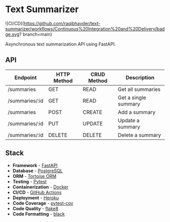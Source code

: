 Text Summarizer
==============================

![CI/CD](https://github.com/raqibhayder/text-summarizer/workflows/Continuous%20Integration%20and%20Delivery/badge.svg?
branch=main)


Asynchronous text summarization API using FastAPI.

## API

| Endpoint | HTTP Method | CRUD Method | Description |
| --- | --- | --- | --- |
| /summaries | GET | READ | Get all summaries |
| /summaries/:id | GET | READ | Get a single summary |
| /summaries | POST | CREATE | Add a summary |
| /summaries/:id | PUT | UPDATE | Update a summary |
| /summaries/:id | DELETE | DELETE | Delete a summary |

## Stack
- **Framework** - [FastAPI](https://fastapi.tiangolo.com/)
- **Database** - [PostgreSQL](https://www.postgresql.org/)
- **ORM** - [Tortoise ORM](https://tortoise-orm.readthedocs.io/en/latest/)
- **Testing** - [Pytest](https://docs.pytest.org/en/stable/)
- **Containerization** - [Docker](https://www.docker.com/)
- **CI/CD** - [GitHub Actions](https://github.com/features/actions)
- **Deployment** - [Heroku](https://www.heroku.com/)
- **Code Coverage** - [pytest-cov](https://pytest-cov.readthedocs.io/en/latest/)
- **Code Quality** - [flake8](https://flake8.pycqa.org/en/latest/)
- **Code Formatting** - [black](https://black.readthedocs.io/en/stable/)
